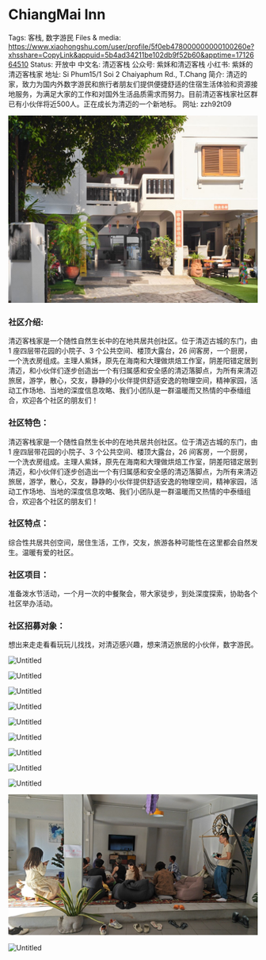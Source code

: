 # ChiangMai Inn

Tags: 客栈, 数字游民
Files & media: https://www.xiaohongshu.com/user/profile/5f0eb478000000000100260e?xhsshare=CopyLink&appuid=5b4ad34211be102db9f52b60&apptime=1712664510
Status: 开放中
中文名: 清迈客栈
公众号: 紫姀和清迈客栈
小红书: 紫姀的清迈客栈家
地址: Si Phum15/1 Soi 2 Chaiyaphum Rd., T.Chang
简介: 清迈的家，致力为国内外数字游民和旅行者朋友们提供便捷舒适的住宿生活体验和资源接地服务，为满足大家的工作和对国外生活品质需求而努力。目前清迈客栈家社区群已有小伙伴将近500人。正在成长为清迈的一个新地标。
网址: zzh92t09

![1mc3q12000cdktdqs07DC_W_1080_808_R5_D.jpg](ChiangMai%20Inn%20712de04d38cb4cd991f917f600b0884b/1mc3q12000cdktdqs07DC_W_1080_808_R5_D.jpg)

### 社区介绍:

清迈客栈家是一个随性自然生长中的在地共居共创社区。位于清迈古城的东门，由 1 座四层带花园的小院子、3 个公共空间、楼顶大露台，26 间客房，一个厨房，一个洗衣房组成。主理人紫姀，原先在海南和大理做烘焙工作室，阴差阳错定居到清迈，和小伙伴们逐步创造出一个有归属感和安全感的清迈落脚点，为所有来清迈旅居，游学，散心，交友，静静的小伙伴提供舒适安逸的物理空间，精神家园，活动工作场地、当地的深度信息攻略、我们小团队是一群温暖而又热情的中泰缅组合，欢迎各个社区的朋友们！

### 社区特色：

清迈客栈家是一个随性自然生长中的在地共居共创社区。位于清迈古城的东门，由 1 座四层带花园的小院子、3 个公共空间、楼顶大露台，26 间客房，一个厨房，一个洗衣房组成。主理人紫姀，原先在海南和大理做烘焙工作室，阴差阳错定居到清迈，和小伙伴们逐步创造出一个有归属感和安全感的清迈落脚点，为所有来清迈旅居，游学，散心，交友，静静的小伙伴提供舒适安逸的物理空间，精神家园，活动工作场地、当地的深度信息攻略、我们小团队是一群温暖而又热情的中泰缅组合，欢迎各个社区的朋友们！

### 社区特点：

综合性共居共创空间，居住生活，工作，交友，旅游各种可能性在这里都会自然发生。温暖有爱的社区。

### 社区项目：

准备泼水节活动，一个月一次的中餐聚会，带大家徒步，到处深度探索，协助各个社区举办活动。

### 社区招募对象：

想出来走走看看玩玩儿找找，对清迈感兴趣，想来清迈旅居的小伙伴，数字游民。

![Untitled](ChiangMai%20Inn%20712de04d38cb4cd991f917f600b0884b/Untitled.png)

![Untitled](ChiangMai%20Inn%20712de04d38cb4cd991f917f600b0884b/Untitled%201.png)

![Untitled](ChiangMai%20Inn%20712de04d38cb4cd991f917f600b0884b/Untitled%202.png)

![Untitled](ChiangMai%20Inn%20712de04d38cb4cd991f917f600b0884b/Untitled%203.png)

![Untitled](ChiangMai%20Inn%20712de04d38cb4cd991f917f600b0884b/Untitled%204.png)

![Untitled](ChiangMai%20Inn%20712de04d38cb4cd991f917f600b0884b/Untitled%205.png)

![Untitled](ChiangMai%20Inn%20712de04d38cb4cd991f917f600b0884b/Untitled%206.png)

![Untitled](ChiangMai%20Inn%20712de04d38cb4cd991f917f600b0884b/Untitled%207.png)

![Untitled](ChiangMai%20Inn%20712de04d38cb4cd991f917f600b0884b/Untitled%208.png)

![Untitled](ChiangMai%20Inn%20712de04d38cb4cd991f917f600b0884b/Untitled%209.png)

![Untitled](ChiangMai%20Inn%20712de04d38cb4cd991f917f600b0884b/Untitled%2010.png)